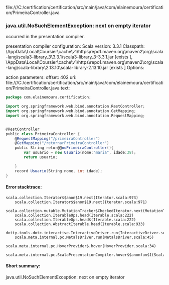 file:///C:/certification/certification/src/main/java/com/elainemoura/certification/PrimeiraController.java
### java.util.NoSuchElementException: next on empty iterator

occurred in the presentation compiler.

presentation compiler configuration:
Scala version: 3.3.1
Classpath:
<HOME>\AppData\Local\Coursier\cache\v1\https\repo1.maven.org\maven2\org\scala-lang\scala3-library_3\3.3.1\scala3-library_3-3.3.1.jar [exists ], <HOME>\AppData\Local\Coursier\cache\v1\https\repo1.maven.org\maven2\org\scala-lang\scala-library\2.13.10\scala-library-2.13.10.jar [exists ]
Options:



action parameters:
offset: 402
uri: file:///C:/certification/certification/src/main/java/com/elainemoura/certification/PrimeiraController.java
text:
```scala
package com.elainemoura.certification;

import org.springframework.web.bind.annotation.RestController;
import org.springframework.web.bind.annotation.GetMapping;
import org.springframework.web.bind.annotation.RequestMapping;


@RestController
public class PrimeiraController {
    @RequestMapping("/primeiraController") 
    @GetMapping("/retornarPrimeiraController")
    public String retor@@noPrimeiraController(){
        var usuario = new Usuario(nome:"maria", idade:38);
        return usuario;

    }
    record Usuario(String nome, int idade);
}

```



#### Error stacktrace:

```
scala.collection.Iterator$$anon$19.next(Iterator.scala:973)
	scala.collection.Iterator$$anon$19.next(Iterator.scala:971)
	scala.collection.mutable.MutationTracker$CheckedIterator.next(MutationTracker.scala:76)
	scala.collection.IterableOps.head(Iterable.scala:222)
	scala.collection.IterableOps.head$(Iterable.scala:222)
	scala.collection.AbstractIterable.head(Iterable.scala:933)
	dotty.tools.dotc.interactive.InteractiveDriver.run(InteractiveDriver.scala:168)
	scala.meta.internal.pc.MetalsDriver.run(MetalsDriver.scala:45)
	scala.meta.internal.pc.HoverProvider$.hover(HoverProvider.scala:34)
	scala.meta.internal.pc.ScalaPresentationCompiler.hover$$anonfun$1(ScalaPresentationCompiler.scala:352)
```
#### Short summary: 

java.util.NoSuchElementException: next on empty iterator